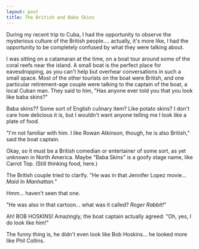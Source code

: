 ```yaml
---
layout: post
title: The British and Baba Skins
---
```


During my recent trip to Cuba, I had the opportunity to observe the mysterious culture of the British people.... actually, it's more like, I had the opportunity to be completely confused by what they were talking about.  
  
I was sitting on a catamaran at the time, on a boat tour around some of the coral reefs near the island. A small boat is the perfect place for eavesdropping, as you can't help but overhear conversations in such a small space. Most of the other tourists on the boat were British, and one particular retirement-age couple were talking to the captain of the boat, a local Cuban man. They said to him, "Has anyone ever told you that you look like baba skins?"  
  
Baba skins?? Some sort of English culinary item? Like potato skins? I don't care how delicious it is, but I wouldn't want anyone telling me I look like a plate of food.  
  
"I'm not familiar with him. I like Rowan Atkinson, though, he is also British," said the boat captain.  
  
Okay, so it must be a British comedian or entertainer of some sort, as yet unknown in North America. Maybe "Baba Skins" is a goofy stage name, like Carrot Top. (Still thinking food, here.)  
  
The British couple tried to clarify. "He was in that Jennifer Lopez movie... _Maid In Manhattan._"
  
Hmm... haven't seen that one.  
  
"He was also in that cartoon... what was it called? _Roger Rabbit!_"  
  
Ah! BOB HOSKINS! Amazingly, the boat captain actually agreed: "Oh, yes, I do look like him!"
  
The funny thing is, he didn't even look like Bob Hoskins... he looked more like Phil Collins.  
